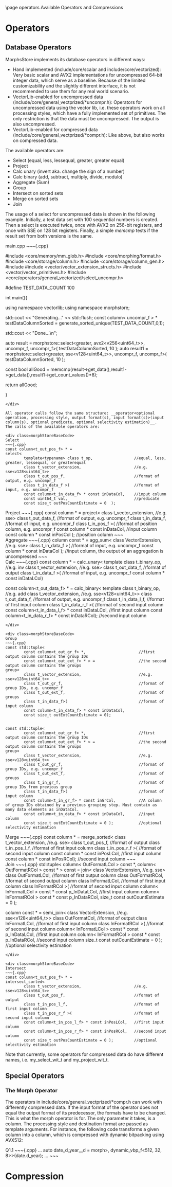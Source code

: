 \page operators Available Operators and Compressions

Operators
=========

Database Operators
------------------

MorphsStore implements its database operators in different ways:

- Hand implemented (include/core/scalar and include/core/vectorized): Very basic scalar and AVX2 implementations for uncompressed 64-bit integer data, which serve as a baseline. Because of the limited customizability and the slightly different interface, it is not recommended to use them for any real world scenario.
- VectorLib-enabled for uncompressed data (include/core/general_vectprized/*uncompr.h): Operators for uncompressed data using the vector lib, i.e. these operators work on all processing styles, which have a fully implemented set of primitives. The only restriction is that the data must be uncompressed. The output is also uncompressed.
- VectorLib-enabled for compressed data (include/core/general_vectprized/*compr.h): Like above, but also works on compressed data.

The available operators are:
- Select (equal, less, lessequal, greater, greater equal)
- Project
- Calc unary (invert aka. change the sign of a number)
- Calc binary (add, subtract, multiply, divide, modulo)
- Aggregate (Sum)
- Group
- Intersect on sorted sets
- Merge on sorted sets
- Join

The usage of a select for uncompressed data is shown in the following example. Initially, a test data set with 100 sequential numbers is created. 
Then a select is executed twice, once with AVX2 on 256-bit registers, and once with SSE on 128 bit registers. Finally, a simple <i>memcmp</i> tests if the result set from both versions is the same.

<div class=userCode>  
main.cpp   
~~~{.cpp} 

#include <core/memory/mm_glob.h>
#include <core/morphing/format.h>
#include <core/storage/column.h>
#include <core/storage/column_gen.h>
#include <iostream>
#include <vector/vector_extension_structs.h>
#include <vector/vector_primitives.h>
#include <core/operators/general_vectorized/select_uncompr.h>

#define TEST_DATA_COUNT 100

int main(){  
  
  using namespace vectorlib;
  using namespace morphstore;

  std::cout << "Generating..." << std::flush;
  const column< uncompr_f > * testDataColumnSorted = generate_sorted_unique(TEST_DATA_COUNT,0,1);
   
  std::cout << "Done...\n";


  auto result = morphstore::select<greater, avx2<v256<uint64_t>>, uncompr_f, uncompr_f>( testDataColumnSorted, 10 );
  auto result1 = morphstore::select<greater, sse<v128<uint64_t>>, uncompr_f, uncompr_f>( testDataColumnSorted, 10 );

  const bool allGood =
     memcmp(result->get_data(),result1->get_data(),result1->get_count_values()*8);

  return allGood;

}
~~~
</div> 

All operator calls follow the same structure: __operator<optional operation, processing style, output format(s), input format(s)>(input column(s), optional predicate, optional selectivity estimation)__.
The calls of the available operators are:

<div class=morphStoreBaseCode>
Select
~~~{.cpp}
const column<t_out_pos_f> * =
select<
        template<typename> class t_op,                  //equal, less, greater, lessequal, or greaterequal      
        class t_vector_extension,                       //e.g. sse<v128<uint64_t>>
        class t_out_pos_f,                              //format of output, e.g. uncompr_f
        class t_in_data_f >(                            //format of input, e.g. uncompr_f
        const column<t_in_data_f> * const inDataCol,    //input column
        const uint64_t val,                             //predicate
        const size_t outPosCountEstimate = 0  );
~~~
</div>


<div class=morphStoreBaseCode>
Project
~~~{.cpp}
const column<t_out_data_f> * =
project<
        class t_vector_extension,                     //e.g. sse<v128<uint64_t>>
        class t_out_data_f,                           //format of output, e.g. uncompr_f
        class t_in_data_f,                            //format of input, e.g. uncompr_f
        class t_in_pos_f >(                           //format of position column, e.g. uncompr_f
        const column<t_in_data_f> * const inDataCol,  //input column
        const column<t_in_pos_f> * const inPosCol );   //position column
~~~
</div>

<div class=morphStoreBaseCode>
Aggregate
~~~{.cpp}
column<uncompr_f> const *  =
agg_sum<
   class VectorExtension,                           //e.g. sse<v128<uint64_t>>
   class t_in_data_f >(                             //format of input, e.g. uncompr_f
   const column<InFormatCol> * const inDataCol );   //input column, the output of an aggregation is uncompressed
~~~
</div>


<div class=morphStoreBaseCode>
Calc
~~~{.cpp}
const column<t_out_data_f> * =
calc_unary<
        template<typename> class t_binary_op,                 //e.g. inv
        class t_vector_extension,                             //e.g. sse<v128<uint64_t>>
        class t_out_data_f,                                   //format of output
        class t_in_data_f >(                                  //format of input, e.g. uncompr_f
        const column<t_in_data_f> * const inDataLCol)
        
const column<t_out_data_f> * =
calc_binary<
        template<typename> class t_binary_op,                 //e.g. add
        class t_vector_extension,                             //e.g. sse<v128<uint64_t>>
        class t_out_data_f,                                   //format of output, e.g. uncompr_f
        class t_in_data_l_f,                                  //format of first input column
        class t_in_data_r_f >(                                //format of second input column
        const column<t_in_data_l_f> * const inDataLCol,       //first input column
        const column<t_in_data_r_f> * const inDataRCol);      //second input column  
~~~
</div>

<div class=morphStoreBaseCode>
Group
~~~{.cpp}
const std::tuple<
        const column<t_out_gr_f> *,                       //first output column contains the group IDs
        const column<t_out_ext_f> * > =                   //the second output column contains the groups
group<
        class t_vector_extension,                         //e.g. sse<v128<uint64_t>>
        class t_out_gr_f,                                 //format of group IDs, e.g. uncompr_f
        class t_out_ext_f,                                //format of groups
        class t_in_data_f>(                               //format of input column
        const column<t_in_data_f> * const inDataCol,
        const size_t outExtCountEstimate = 0);

        
const std::tuple<
        const column<t_out_gr_f> *,                       //first output column contains the group IDs
        const column<t_out_ext_f> * > =                   //the second output column contains the groups
group<
        class t_vector_extension,                         //e.g. sse<v128<uint64_t>>
        class t_out_gr_f,                                 //format of group IDs, e.g. uncompr_f
        class t_out_ext_f,                                //format of groups
        class t_in_gr_f,                                  //format of group IDs from previous group
        class t_in_data_f>(                               //format of input column
        const column<t_in_gr_f> * const inGrCol,          //A column of group IDs obtained by a previous grouping step. Must contain as many data elements as inDataCol.
        const column<t_in_data_f> * const inDataCol,      //input column
        const size_t outExtCountEstimate = 0 );           //optional selectivity estimation
~~~
</div>

<div class=morphStoreBaseCode>
Merge
~~~{.cpp}
const column<t_out_pos_f> * =
merge_sorted<
            class t_vector_extension,                       //e.g. sse<v128<uint64_t>>
            class t_out_pos_f,                              //format of output
            class t_in_pos_l_f,                             //format of first input column
            class t_in_pos_r_f >(                           //format of second input column
            const column<t_in_pos_l_f> * const inPosLCol,   //first input column
            const column<t_in_pos_r_f> * const inPosRCol);  //second input column
~~~
</div>

<div class=morphStoreBaseCode>
Join
~~~{.cpp}
std::tuple<
   column< OutFormatLCol > const *,
   column< OutFormatRCol > const *
> const =
join<
   class VectorExtension,                               //e.g. sse<v128<uint64_t>>
   class OutFormatLCol,                                 //format of first output column
   class OutFormatRCol,                                 //format of second output column
   class InFormatLCol,                                  //format of first input column
   class InFormatRCol >(                                //format of second input column
   column< InFormatLCol > const * const p_InDataLCol,   //first input column
   column< InFormatRCol > const * const p_InDataRCol,
   size_t const outCountEstimate = 0 );

column<OutFormatCol> const *  =
semi_join<
   class VectorExtension,                               //e.g. sse<v128<uint64_t>>
   class OutFormatCol,                                  //format of output
   class InFormatLCol,                                  //format of first input column
   class InFormatRCol >(                                //format of second input column
   column< InFormatLCol > const * const p_InDataLCol,   //first input column
   column< InFormatRCol > const * const p_InDataRCol,   //second input column
   size_t const outCountEstimate = 0 );                 //optional selectivity estimation
~~~
</div>

<div class=morphStoreBaseCode>
Intersect
~~~{.cpp}
const column<t_out_pos_f> * =
intersect_sorted<
        class t_vector_extension,                       //e.g. sse<v128<uint64_t>>
        class t_out_pos_f,                              //format of output
        class t_in_pos_l_f,                             //format of first input column
        class t_in_pos_r_f >(                           //format of second input column
        const column<t_in_pos_l_f> * const inPosLCol,   //first input column
        const column<t_in_pos_r_f> * const inPosRCol,   //second input column
        const size_t outPosCountEstimate = 0 );         //optional selectivity estimation
~~~
</div>

Note that currently, some operators for compressed data do have different names, i.e. my_select_wit_t and my_project_wit_t. 


Special Operators
-----------------

### The Morph Operator

The operators in include/core/general_vectprized/*compr.h can work with differently compressed data. If the input format of the operator does not equal the output format of its predecessor, the formats have to be changed.
This is what the morph operator is for. The only parameter it takes, is a column. The processing style and destination format are passed as template arguments. For instance, the following code transforms a given column into 
a column, which is compressed with dynamic bitpacking using AVX512:

<div class=morphStoreBaseCode>
Q1.1
~~~{.cpp}
...
auto date_d_year__d = morph<avx512<v512<uint64_t>>, dynamic_vbp_f<512, 32, 8>>(date.d_year);
...
~~~
</div>

Compression
===========
<div class=ToDo> </div>